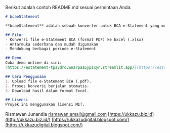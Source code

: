 Berikut adalah contoh README.md sesuai permintaan Anda:

```markdown
# bcaeStatement

**bcaeStatement** adalah sebuah konverter untuk BCA e-Statement yang mengubah file PDF laporan rekening BCA menjadi file Excel secara otomatis dan mudah.

## Fitur
- Konversi file e-Statement BCA (format PDF) ke Excel (.xlsx)
- Antarmuka sederhana dan mudah digunakan
- Mendukung berbagai periode e-Statement

## Demo
Coba demo online di sini:  
[https://estatement-tpavdrd3wnarpaa5ypzxyn.streamlit.app/](https://estatement-tpavdrd3wnarpaa5ypzxyn.streamlit.app/)

## Cara Penggunaan
1. Upload file e-Statement BCA (.pdf).
2. Proses konversi berjalan otomatis.
3. Download hasil dalam format Excel.

## Lisensi
Proyek ini menggunakan lisensi MIT.
```

Rismawan Junandia
rismawan.email@gmail.com
[https://ukkazu.biz.id](http://ukkazu.biz.id/)
[https://ukkazudigital.blogspot.com/](https://ukkazudigital.blogspot.com/)
